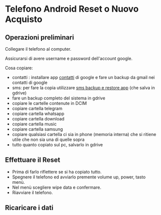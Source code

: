 # Telefono Android Reset o Nuovo Acquisto

## Operazioni preliminari

Collegare il telefono al computer.

Assicurarsi di avere username e password dell'account google.

Cosa copiare:

* contatti : installare app [contatti](https://play.google.com/store/apps/details?id=com.google.android.contacts&hl=it) di google e fare un backup da gmail nei contatti di google
* sms: per fare la copia utilizzare [sms backup e restore app](https://play.google.com/store/apps/details?id=com.riteshsahu.SMSBackupRestore&hl=it) (che salva in gdrive)
* fare un backup completo del sistema in gdrive
* copiare le cartelle contenute in DCIM 
* copiare cartella telegram 
* copiare cartella whatsapp 
* copiare cartella download 
* copiare cartella music 
* copiare cartella samsung 
* copiare qualsiasi cartella ci sia in phone (memoria interna) che si ritiene utile che non sia una di quelle sopra
* tutto quanto copiato sul pc, salvarlo in gdrive

## Effettuare il Reset

* Prima di farlo riflettere se si ha copiato tutto.
* Spegnere il telefono ed avviarlo premente volume up, power, tasto menù.
* Nel menù scegliere wipe data e confermare.
* Riavviare il telefono.

## Ricaricare i dati


